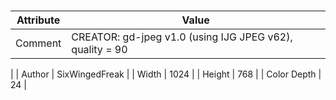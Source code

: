 # 
| Attribute | Value |
| ---  | ---     |
| Comment | CREATOR: gd-jpeg v1.0 (using IJG JPEG v62), quality = 90
 |
| Author | SixWingedFreak |
| Width | 1024 |
| Height | 768 |
| Color Depth | 24 |
